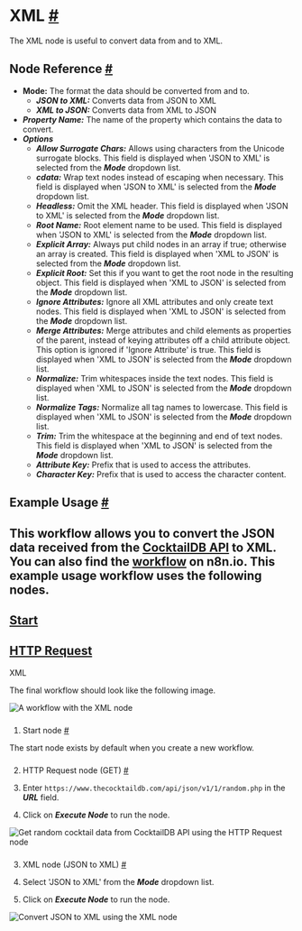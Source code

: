 


 XML
 [#](#xml "Permanent link")
=================================



 The XML node is useful to convert data from and to XML.
 



 Node Reference
 [#](#node-reference "Permanent link")
-------------------------------------------------------


* **Mode:** 
 The format the data should be converted from and to.
	+ ***JSON to XML:***
	 Converts data from JSON to XML
	+ ***XML to JSON:***
	 Converts data from XML to JSON
* ***Property Name:***
 The name of the property which contains the data to convert.
* ***Options***
	+ ***Allow Surrogate Chars:***
	 Allows using characters from the Unicode surrogate blocks. This field is displayed when 'JSON to XML' is selected from the
	 ***Mode***
	 dropdown list.
	+ ***cdata:***
	 Wrap text nodes instead of escaping when necessary. This field is displayed when 'JSON to XML' is selected from the
	 ***Mode***
	 dropdown list.
	+ ***Headless:***
	 Omit the XML header. This field is displayed when 'JSON to XML' is selected from the
	 ***Mode***
	 dropdown list.
	+ ***Root Name:***
	 Root element name to be used. This field is displayed when 'JSON to XML' is selected from the
	 ***Mode***
	 dropdown list.
	+ ***Explicit Array:***
	 Always put child nodes in an array if true; otherwise an array is created. This field is displayed when 'XML to JSON' is selected from the
	 ***Mode***
	 dropdown list.
	+ ***Explicit Root:***
	 Set this if you want to get the root node in the resulting object. This field is displayed when 'XML to JSON' is selected from the
	 ***Mode***
	 dropdown list.
	+ ***Ignore Attributes:***
	 Ignore all XML attributes and only create text nodes. This field is displayed when 'XML to JSON' is selected from the
	 ***Mode***
	 dropdown list.
	+ ***Merge Attributes:***
	 Merge attributes and child elements as properties of the parent, instead of keying attributes off a child attribute object. This option is ignored if 'Ignore Attribute' is true. This field is displayed when 'XML to JSON' is selected from the
	 ***Mode***
	 dropdown list.
	+ ***Normalize:***
	 Trim whitespaces inside the text nodes. This field is displayed when 'XML to JSON' is selected from the
	 ***Mode***
	 dropdown list.
	+ ***Normalize Tags:***
	 Normalize all tag names to lowercase. This field is displayed when 'XML to JSON' is selected from the
	 ***Mode***
	 dropdown list.
	+ ***Trim:***
	 Trim the whitespace at the beginning and end of text nodes. This field is displayed when 'XML to JSON' is selected from the
	 ***Mode***
	 dropdown list.
	+ ***Attribute Key:***
	 Prefix that is used to access the attributes.
	+ ***Character Key:***
	 Prefix that is used to access the character content.



 Example Usage
 [#](#example-usage "Permanent link")
-----------------------------------------------------



 This workflow allows you to convert the JSON data received from the
 [CocktailDB API](https://www.thecocktaildb.com/) 
 to XML. You can also find the
 [workflow](https://n8n.io/workflows/661) 
 on n8n.io. This example usage workflow uses the following nodes.
-
 [Start](/integrations/builtin/core-nodes/n8n-nodes-base.start/) 
 -
 [HTTP Request](/integrations/builtin/core-nodes/n8n-nodes-base.httprequest/) 
 -
 XML




 The final workflow should look like the following image.
 



![A workflow with the XML node](https://d33wubrfki0l68.cloudfront.net/8623bd7861a13545c1f8590dc4f0ac041b392559/ae138/_images/integrations/builtin/core-nodes/xml/workflow.png)



### 
 1. Start node
 [#](#1-start-node "Permanent link")



 The start node exists by default when you create a new workflow.
 


### 
 2. HTTP Request node (GET)
 [#](#2-http-request-node-get "Permanent link")


1. Enter
 `https://www.thecocktaildb.com/api/json/v1/1/random.php` 
 in the
 ***URL***
 field.
2. Click on
 ***Execute Node***
 to run the node.



![Get random cocktail data from CocktailDB API using the HTTP Request node](https://d33wubrfki0l68.cloudfront.net/85def9924e9c7621f0434731f6a160b772cda7ab/ecfc8/_images/integrations/builtin/core-nodes/xml/httprequest_node.png)



### 
 3. XML node (JSON to XML)
 [#](#3-xml-node-json-to-xml "Permanent link")


1. Select 'JSON to XML' from the
 ***Mode***
 dropdown list.
2. Click on
 ***Execute Node***
 to run the node.



![Convert JSON to XML using the XML node](https://d33wubrfki0l68.cloudfront.net/6c1d5aa37c14b17ddad14ad0dd80c205c692d13b/447a5/_images/integrations/builtin/core-nodes/xml/xml_node.png)





